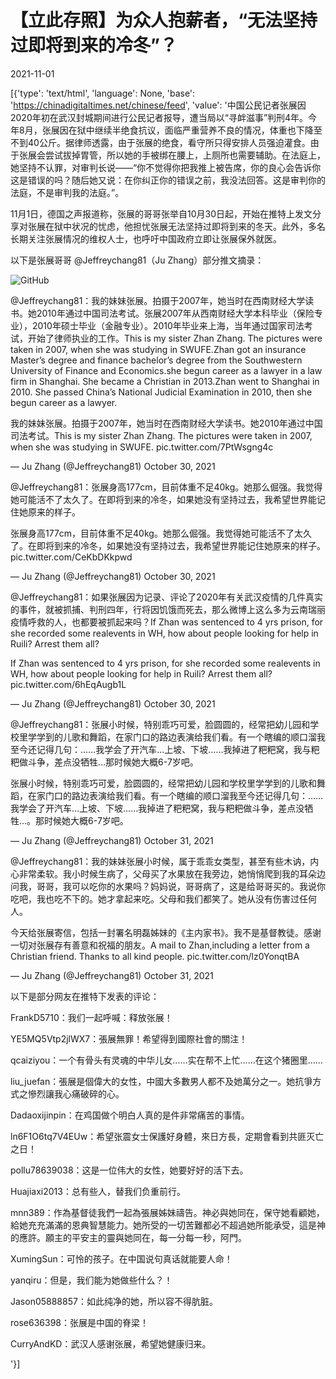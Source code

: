 # 【立此存照】为众人抱薪者，“无法坚持过即将到来的冷冬”？

2021-11-01

[{'type': 'text/html', 'language': None, 'base': 'https://chinadigitaltimes.net/chinese/feed', 'value': '中国公民记者张展因2020年初在武汉封城期间进行公民记者报导，遭当局以“寻衅滋事”判刑4年。今年8月，张展因在狱中继续半绝食抗议，面临严重营养不良的情况，体重也下降至不到40公斤。据律师透露，由于张展的绝食，看守所只得安排人员强迫灌食。由于张展会尝试拔掉胃管，所以她的手被绑在腰上，上厕所也需要辅助。在法庭上，她坚持不认罪，对审判长说——“你不觉得你把我推上被告席，你的良心会告诉你这是错误的吗？随后她又说：在你纠正你的错误之前，我没法回答。这是审判你的法庭，不是审判我的法庭。”。



11月1日，德国之声报道称，张展的哥哥张举自10月30日起，开始在推特上发文分享对张展在狱中状况的忧虑，他担忧张展无法坚持过即将到来的冬天。此外，多名长期关注张展情况的维权人士，也呼吁中国政府立即让张展保外就医。

以下是张展哥哥 @Jeffreychang81（Ju Zhang）部分推文摘录：

![GitHub](https://chinadigitaltimes.net/chinese/files/2021/11/image-1635764461920.png)



@Jeffreychang81：我的妹妹张展。拍摄于2007年，她当时在西南财经大学读书。她2010年通过中国司法考试。张展2007年从西南财经大学本科毕业（保险专业），2010年硕士毕业（金融专业）。2010年毕业来上海，当年通过国家司法考试，开始了律师执业的工作。This is my sister Zhan Zhang. The pictures were taken in 2007, when she was studying in SWUFE.Zhan got an insurance Master’s degree and finance bachelor’s degree from the Southwestern University of Finance and Economics.she begun career as a lawyer in a law firm in Shanghai. She became a Christian in 2013.Zhan went to Shanghai in 2010. She passed China’s National Judicial Examination in 2010, then she begun career as a lawyer.





我的妹妹张展。拍摄于2007年，她当时在西南财经大学读书。她2010年通过中国司法考试。This is my sister Zhan Zhang. The pictures were taken in 2007, when she was studying in SWUFE. pic.twitter.com/7PtWsgng4c

&mdash; Ju Zhang (@Jeffreychang81) October 30, 2021





@Jeffreychang81：张展身高177cm，目前体重不足40kg。她那么倔强。我觉得她可能活不了太久了。在即将到来的冷冬，如果她没有坚持过去，我希望世界能记住她原来的样子。





张展身高177cm，目前体重不足40kg。她那么倔强。我觉得她可能活不了太久了。在即将到来的冷冬，如果她没有坚持过去，我希望世界能记住她原来的样子。 pic.twitter.com/CeKbDKkpwd

&mdash; Ju Zhang (@Jeffreychang81) October 30, 2021





@Jeffreychang81：如果张展因为记录、评论了2020年有关武汉疫情的几件真实的事件，就被抓捕、判刑四年，行将因饥饿而死去，那么微博上这么多为云南瑞丽疫情呼救的人，也都要被抓起来吗？If Zhan was sentenced to 4 yrs prison, for she recorded some realevents in WH, how about people looking for help in Ruili? Arrest them all?





If Zhan was sentenced to 4 yrs prison, for she recorded some realevents in WH, how about people looking for help in Ruili? Arrest them all? pic.twitter.com/6hEqAugb1L

&mdash; Ju Zhang (@Jeffreychang81) October 30, 2021





@Jeffreychang81：张展小时候，特别乖巧可爱，脸圆圆的，经常把幼儿园和学校里学学到的儿歌和舞蹈，在家门口的路边表演给我们看。有一个瞎编的顺口溜我至今还记得几句：……我学会了开汽车…上坡、下坡……我掉进了粑粑窝，我与粑粑做斗争，差点没牺牲…那时候她大概6-7岁吧。





张展小时候，特别乖巧可爱，脸圆圆的，经常把幼儿园和学校里学学到的儿歌和舞蹈，在家门口的路边表演给我们看。有一个瞎编的顺口溜我至今还记得几句：……我学会了开汽车…上坡、下坡……我掉进了粑粑窝，我与粑粑做斗争，差点没牺牲…。那时候她大概6-7岁吧。

&mdash; Ju Zhang (@Jeffreychang81) October 31, 2021





@Jeffreychang81：我的妹妹张展小时候，属于乖乖女类型，甚至有些木讷，内心非常柔软。我小时候生病了，父母买了水果放在我旁边，她悄悄爬到我的耳朵边问我，哥哥，我可以吃你的水果吗？妈妈说，哥哥病了，这是给哥哥买的。我说你吃吧，我也吃不下的。她才拿起来吃。父母和我们都笑了。她从没有伤害过任何人。





今天给张展寄信，包括一封署名明磊姊妹的《主内家书》。我不是基督教徒。感谢一切对张展存有善意和祝福的朋友。A mail to Zhan,including a letter from a Christian friend. Thanks to all kind people. pic.twitter.com/lz0YonqtBA

&mdash; Ju Zhang (@Jeffreychang81) October 31, 2021



以下是部分网友在推特下发表的评论：



FrankD5710：我们一起呼喊：释放张展！

YE5MQ5Vtp2jlWX7：張展無罪！希望得到國際社會的關注！

qcaiziyou：一个有骨头有灵魂的中华儿女……实在帮不上忙……在这个猪圈里……

liu_juefan：張展是個偉大的女性，中國大多數男人都不及她萬分之一。她抗爭方式之慘烈讓我心痛破碎的心。

Dadaoxijinpin：在鸡国做个明白人真的是件非常痛苦的事情。

ln6F1O6tq7V4EUw：希望张震女士保護好身體，來日方長，定期會看到共匪灭亡之日！

pollu78639038：这是一位伟大的女性，她要好好的活下去。

Huajiaxi2013：总有些人，替我们负重前行。

mnn389：作為基督徒我們一起為張展姊妹禱告。神必與她同在，保守她看顧她，給她充充滿滿的恩典智慧能力。她所受的一切苦難都必不超過她所能承受，這是神的應許。願主的平安主的靈與她同在，每一分每一秒，阿門。

XumingSun：可怜的孩子。在中国说句真话就能要人命！

yanqiru：但是，我们能为她做些什么？！

Jason05888857：如此纯净的她，所以容不得肮脏。

rose636398：张展是中国的脊梁！

CurryAndKD：武汉人感谢张展，希望她健康归来。

'}]